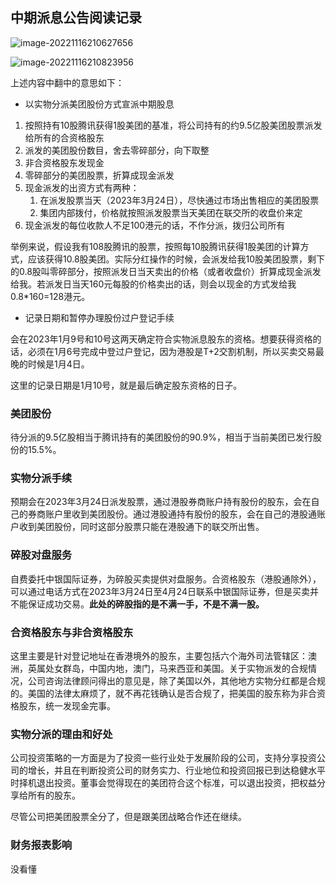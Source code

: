 ## 中期派息公告阅读记录

![image-20221116210627656](https://pub-pic-storge.oss-cn-shanghai.aliyuncs.com/img/202211162106733.png)

![image-20221116210823956](https://pub-pic-storge.oss-cn-shanghai.aliyuncs.com/img/202211162108196.png)

上述内容中翻中的意思如下：

- 以实物分派美团股份方式宣派中期股息

1. 按照持有10股腾讯获得1股美团的基准，将公司持有的约9.5亿股美团股票派发给所有的合资格股东
2. 派发的美团股份数目，舍去零碎部分，向下取整
3. 非合资格股东发现金
4. 零碎部分的美团股票，折算成现金派发
5. 现金派发的出资方式有两种：
   1. 在派发股票当天（2023年3月24日），尽快通过市场出售相应的美团股票
   2. 集团内部拨付，价格就按照派发股票当天美团在联交所的收盘价来定
6. 现金派发的每位收款人不足100港元的话，不作分派，拨归公司所有

举例来说，假设我有108股腾讯的股票，按照每10股腾讯获得1股美团的计算方式，应该获得10.8股美团。实际分红操作的时候，会派发给我10股美团股票，剩下的0.8股叫零碎部分，按照派发日当天卖出的价格（或者收盘价）折算成现金派发给我。若派发日当天160元每股的价格卖出的话，则会以现金的方式发给我0.8*160=128港元。

- 记录日期和暂停办理股份过户登记手续

会在2023年1月9号和10号这两天确定符合实物派息股东的资格。想要获得资格的话，必须在1月6号完成中登过户登记，因为港股是T+2交割机制，所以买卖交易最晚的时候是1月4日。

这里的记录日期是1月10号，就是最后确定股东资格的日子。

### 美团股份

待分派的9.5亿股相当于腾讯持有的美团股份的90.9%，相当于当前美团已发行股份的15.5%。

### 实物分派手续

预期会在2023年3月24日派发股票，通过港股券商账户持有股份的股东，会在自己的券商账户里收到美团股份。通过港股通持有股份的股东，会在自己的港股通账户收到美团股份，同时这部分股票只能在港股通下的联交所出售。

### 碎股对盘服务

自费委托中银国际证券，为碎股买卖提供对盘服务。合资格股东（港股通除外），可以通过电话方式在2023年3月24日至4月24日联系中银国际证券，但是买卖并不能保证成功交易。**此处的碎股指的是不满一手，不是不满一股。**

### 合资格股东与非合资格股东

这里主要是针对登记地址在香港境外的股东，主要包括六个海外司法管辖区：澳洲，英属处女群岛，中国内地，澳门，马来西亚和美国。关于实物派发的合规情况，公司咨询法律顾问得出的意见是，除了美国以外，其他地方实物分红都是合规的。美国的法律太麻烦了，就不再花钱确认是否合规了，把美国的股东称为非合资格股东，统一发现金完事。

### 实物分派的理由和好处

公司投资策略的一方面是为了投资一些行业处于发展阶段的公司，支持分享投资公司的增长，并且在判断投资公司的财务实力、行业地位和投资回报已到达稳健水平时择机退出投资。董事会觉得现在的美团符合这个标准，可以退出投资，把权益分享给所有的股东。

尽管公司把美团股票全分了，但是跟美团战略合作还在继续。

### 财务报表影响

没看懂